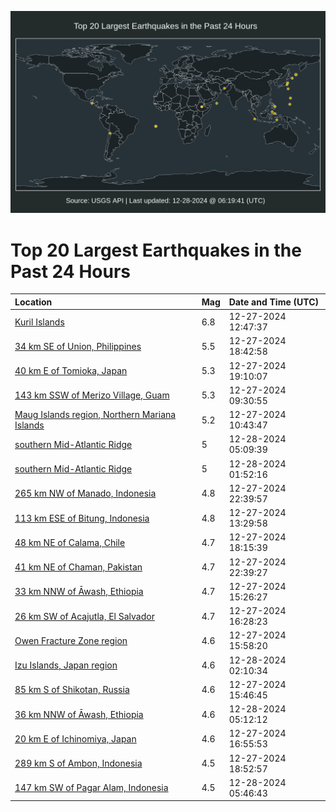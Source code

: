 ![Map](./map.png)

# Top 20 Largest Earthquakes in the Past 24 Hours

| Location | Mag | Date and Time (UTC) |
|:---|:---|:---|
| [Kuril Islands](https://earthquake.usgs.gov/earthquakes/eventpage/us6000pfw7) | 6.8 | 12-27-2024 12:47:37 |
| [34 km SE of Union, Philippines](https://earthquake.usgs.gov/earthquakes/eventpage/us6000pfz1) | 5.5 | 12-27-2024 18:42:58 |
| [40 km E of Tomioka, Japan](https://earthquake.usgs.gov/earthquakes/eventpage/us6000pfz8) | 5.3 | 12-27-2024 19:10:07 |
| [143 km SSW of Merizo Village, Guam](https://earthquake.usgs.gov/earthquakes/eventpage/us6000pfvi) | 5.3 | 12-27-2024 09:30:55 |
| [Maug Islands region, Northern Mariana Islands](https://earthquake.usgs.gov/earthquakes/eventpage/us6000pfvu) | 5.2 | 12-27-2024 10:43:47 |
| [southern Mid-Atlantic Ridge](https://earthquake.usgs.gov/earthquakes/eventpage/us6000pg3f) | 5 | 12-28-2024 05:09:39 |
| [southern Mid-Atlantic Ridge](https://earthquake.usgs.gov/earthquakes/eventpage/us6000pg2q) | 5 | 12-28-2024 01:52:16 |
| [265 km NW of Manado, Indonesia](https://earthquake.usgs.gov/earthquakes/eventpage/us6000pg12) | 4.8 | 12-27-2024 22:39:57 |
| [113 km ESE of Bitung, Indonesia](https://earthquake.usgs.gov/earthquakes/eventpage/us6000pfwt) | 4.8 | 12-27-2024 13:29:58 |
| [48 km NE of Calama, Chile](https://earthquake.usgs.gov/earthquakes/eventpage/us6000pfyg) | 4.7 | 12-27-2024 18:15:39 |
| [41 km NE of Chaman, Pakistan](https://earthquake.usgs.gov/earthquakes/eventpage/us6000pg13) | 4.7 | 12-27-2024 22:39:27 |
| [33 km NNW of Āwash, Ethiopia](https://earthquake.usgs.gov/earthquakes/eventpage/us6000pfxq) | 4.7 | 12-27-2024 15:26:27 |
| [26 km SW of Acajutla, El Salvador](https://earthquake.usgs.gov/earthquakes/eventpage/us6000pfy2) | 4.7 | 12-27-2024 16:28:23 |
| [Owen Fracture Zone region](https://earthquake.usgs.gov/earthquakes/eventpage/us6000pfxx) | 4.6 | 12-27-2024 15:58:20 |
| [Izu Islands, Japan region](https://earthquake.usgs.gov/earthquakes/eventpage/us6000pg2u) | 4.6 | 12-28-2024 02:10:34 |
| [85 km S of Shikotan, Russia](https://earthquake.usgs.gov/earthquakes/eventpage/us6000pfxu) | 4.6 | 12-27-2024 15:46:45 |
| [36 km NNW of Āwash, Ethiopia](https://earthquake.usgs.gov/earthquakes/eventpage/us6000pg3e) | 4.6 | 12-28-2024 05:12:12 |
| [20 km E of Ichinomiya, Japan](https://earthquake.usgs.gov/earthquakes/eventpage/us6000pfy9) | 4.6 | 12-27-2024 16:55:53 |
| [289 km S of Ambon, Indonesia](https://earthquake.usgs.gov/earthquakes/eventpage/us6000pfz2) | 4.5 | 12-27-2024 18:52:57 |
| [147 km SW of Pagar Alam, Indonesia](https://earthquake.usgs.gov/earthquakes/eventpage/us6000pg3q) | 4.5 | 12-28-2024 05:46:43 |
